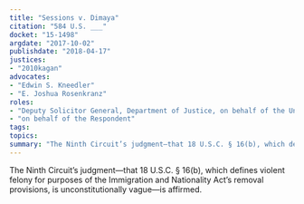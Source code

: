 ```yaml
---
title: "Sessions v. Dimaya"
citation: "584 U.S. ___"
docket: "15-1498"
argdate: "2017-10-02"
publishdate: "2018-04-17"
justices:
- "2010kagan"
advocates:
- "Edwin S. Kneedler"
- "E. Joshua Rosenkranz"
roles:
- "Deputy Solicitor General, Department of Justice, on behalf of the United States"
- "on behalf of the Respondent"
tags:
topics:
summary: "The Ninth Circuit’s judgment—that 18 U.S.C. § 16(b), which defines violent felony for purposes of the Immigration and Nationality Act’s removal provisions, is unconstitutionally vague—is affirmed."
---
```

The Ninth Circuit’s judgment—that 18 U.S.C. § 16(b), which defines violent felony for purposes of the Immigration and Nationality Act’s removal provisions, is unconstitutionally vague—is affirmed.

